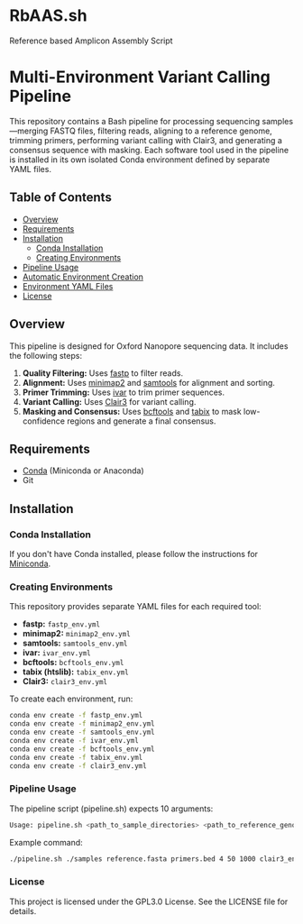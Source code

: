 # RbAAS.sh
Reference based Amplicon Assembly Script

# Multi-Environment Variant Calling Pipeline

This repository contains a Bash pipeline for processing sequencing samples—merging FASTQ files, filtering reads, aligning to a reference genome, trimming primers, performing variant calling with Clair3, and generating a consensus sequence with masking. Each software tool used in the pipeline is installed in its own isolated Conda environment defined by separate YAML files.

## Table of Contents

- [Overview](#overview)
- [Requirements](#requirements)
- [Installation](#installation)
  - [Conda Installation](#conda-installation)
  - [Creating Environments](#creating-environments)
- [Pipeline Usage](#pipeline-usage)
- [Automatic Environment Creation](#automatic-environment-creation)
- [Environment YAML Files](#environment-yaml-files)
- [License](#license)

## Overview

This pipeline is designed for Oxford Nanopore sequencing data. It includes the following steps:

1. **Quality Filtering:** Uses [fastp](https://github.com/OpenGene/fastp) to filter reads.
2. **Alignment:** Uses [minimap2](https://github.com/lh3/minimap2) and [samtools](http://www.htslib.org/) for alignment and sorting.
3. **Primer Trimming:** Uses [ivar](https://github.com/andersen-lab/ivar) to trim primer sequences.
4. **Variant Calling:** Uses [Clair3](https://github.com/HKU-BAL/Clair3) for variant calling.
5. **Masking and Consensus:** Uses [bcftools](http://www.htslib.org/doc/bcftools.html) and [tabix](https://www.htslib.org/doc/tabix.html) to mask low-confidence regions and generate a final consensus.

## Requirements

- [Conda](https://docs.conda.io/en/latest/miniconda.html) (Miniconda or Anaconda)
- Git

## Installation

### Conda Installation

If you don't have Conda installed, please follow the instructions for [Miniconda](https://docs.conda.io/en/latest/miniconda.html).

### Creating Environments

This repository provides separate YAML files for each required tool:

- **fastp:** `fastp_env.yml`
- **minimap2:** `minimap2_env.yml`
- **samtools:** `samtools_env.yml`
- **ivar:** `ivar_env.yml`
- **bcftools:** `bcftools_env.yml`
- **tabix (htslib):** `tabix_env.yml`
- **Clair3:** `clair3_env.yml`

To create each environment, run:

```bash
conda env create -f fastp_env.yml
conda env create -f minimap2_env.yml
conda env create -f samtools_env.yml
conda env create -f ivar_env.yml
conda env create -f bcftools_env.yml
conda env create -f tabix_env.yml
conda env create -f clair3_env.yml

```

### Pipeline Usage

The pipeline script (pipeline.sh) expects 10 arguments:

```bash
Usage: pipeline.sh <path_to_sample_directories> <path_to_reference_genome> <path_to_primer_bed_file> <threads> <min_length> <max_length> <clair3_env_name> <clair3_model> <quality_score> <output_directory>
```
Example command:

```bash
./pipeline.sh ./samples reference.fasta primers.bed 4 50 1000 clair3_env /path/to/clair3/model 20
```

### License
This project is licensed under the GPL3.0 License. See the LICENSE file for details.


